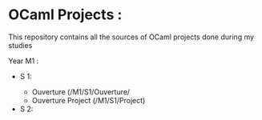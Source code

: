 <h1>OCaml Projects :</h1>
<p>This repository contains all the sources of OCaml projects done during my studies</p>

<p>Year M1 :</p>
<ul>
    <li>S 1:</li>
    <ul>
        <li>Ouverture (/M1/S1/Ouverture/</li>
        <li>Ouverture Project (/M1/S1/Project)</li>
    </ul>
    <li>S 2:</li>
</ul>